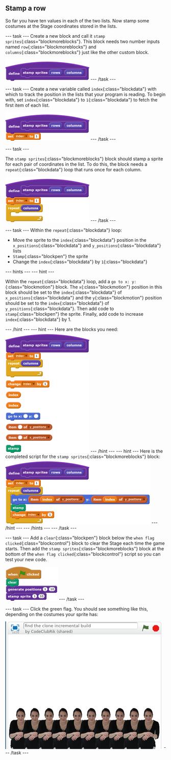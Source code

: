 ## Stamp a row

So far you have ten values in each of the two lists. Now stamp some costumes at the Stage coordinates stored in the lists.

--- task ---
Create a new block and call it `stamp sprites`{:class="blockmoreblocks"}. This block needs two number inputs named `row`{:class="blockmoreblocks"} and `columns`{:class="blockmoreblocks"} just like the other custom block.

![blocks_1545217684_4455156](images/blocks_1545217684_4455156.png)
--- /task ---

--- task ---
Create a new variable called `index`{:class="blockdata"} with which to track the position in the lists that your program is reading. To begin with, set `index`{:class="blockdata"} to `1`{:class="blockdata"} to fetch the first item of each list.

![blocks_1545217685_6097097](images/blocks_1545217685_6097097.png)
--- /task ---

--- task ---

The `stamp sprites`{:class="blockmoreblocks"} block should stamp a sprite for each pair of coordinates in the list. To do this, the block needs a `repeat`{:class="blockdata"} loop that runs once for each column.

![blocks_1545217686_743763](images/blocks_1545217686_743763.png)
--- /task ---	

--- task ---
Within the `repeat`{:class="blockdata"} loop:
 - Move the sprite to the `index`{:class="blockdata"} position in the `x_positions`{:class="blockdata"} and `y_positions`{:class="blockdata"} lists
 - `Stamp`{:class="blockpen"} the sprite
 - Change the `index`{:class="blockdata"} by `1`{:class="blockdata"}

--- hints --- --- hint ---

Within the `repeat`{:class="blockdata"} loop, add a `go to x: y:`{:class="blockmotion"} block. The `x`{:class="blockmotion"} position in this block should be set to the `index`{:class="blockdata"} of `x_positions`{:class="blockdata"} and the `y`{:class="blockmotion"} position should be set to the `index`{:class="blockdata"} of `y_positions`{:class="blockdata"}. Then add code to `stamp`{:class="blockpen"} the sprite. Finally, add code to increase `index`{:class="blockdata"} by 1.

--- /hint --- --- hint ---
Here are the blocks you need:
![blocks_1545217688_1405869](images/blocks_1545217688_1405869.png)
--- /hint --- --- hint ---
Here is the completed script for the `stamp sprites`{:class="blockmoreblocks"} block:
![blocks_1545217689_3209808](images/blocks_1545217689_3209808.png)
--- /hint --- --- /hints ---
--- /task ---

--- task ---
Add a `clear`{:class="blockpen"} block below the `when flag clicked`{:class="blockcontrol"} block to clear the Stage each time the game starts. Then add the `stamp sprites`{:class="blockmoreblocks"} block at the bottom of the `when flag clicked`{:class="blockcontrol"} script so you can test your new code.

![blocks_1545217690_4237092](images/blocks_1545217690_4237092.png)
--- /task ---	

--- task ---
Click the green flag. You should see something like this, depending on the costumes your sprite has:

![stamped sprites](images/stamped_sprites.png)
--- /task ---

